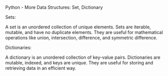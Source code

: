 Python - More Data Structures: Set, Dictionary


Sets:

A set is an unordered collection of unique elements. Sets are iterable, mutable, and have no duplicate elements. They are useful for mathematical operations like union, intersection, difference, and symmetric difference.



Dictionaries:

A dictionary is an unordered collection of key-value pairs. Dictionaries are mutable, indexed, and keys are unique. They are useful for storing and retrieving data in an efficient way.

